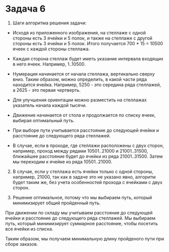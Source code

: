 # Задача 6

1. Шаги алгоритма решения задачи:

* Исходя из приложенного изображения, на стеллаже с одной стороны есть 3 ячейки и 5 полок, и также на стеллаже с другой стороны есть 3 ячейки и 5 полок. Итого получается 700 * 15 = 10500 ячеек с каждой стороны стеллажа.

* Каждая сторона стеллаж будет иметь указание интервала входящих в него ячеек. Например, 1..10500.

* Нумерация начинается от начала стеллажа, вертикально сверху вниз. Таким образом, можно определить, в какой части ряда находится ячейка. Например, 5250 - это середина ряда стеллажей, а 2625 - это первая чертверть.

* Для улучшения ориентации можно разместить на стеллажах указатель начала каждой тысячи.

* Движение начинается от стола и продолжается по списку ячеек, выбирая оптимальный путь.

* При выборе пути учитывается расстояние до следующей ячейки и расстояние до следующего ряда стеллажей.

* В случае, если в проходе, где стеллажи расположены с двух сторон, например, проход между рядами 10501..21000 и 21001..31500, ближайшее расстояние будет до ячейки из ряда 21001..31500. Затем мы переходим к ячейке из ряда 10501..21000.

2. В случае, если у стеллажа есть ячейки только с одной стороны, например, 21000, так как в задаче это не указано явно, алгоритм будет таким же, без учета особенностей прохода с ячейками с двух сторон.

3. Решение оптимальное, потому что мы выбираем путь, который минимизирует общий пройденный путь.

При движении по складу мы учитываем расстояние до следующей ячейки и расстояние до следующего ряда стеллажей. Мы выбираем путь, который минимизирует суммарное расстояние, чтобы посетить все ячейки из списка.

Таким образом, мы получаем минимальную длину пройденого пути при сборе заказов.

